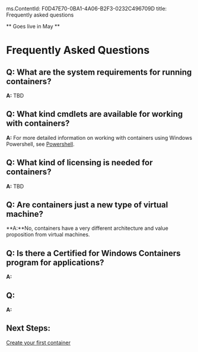 ms.ContentId: F0D47E70-0BA1-4A06-B2F3-0232C496709D
title: Frequently asked questions

** Goes live in May **

# Frequently Asked Questions

## Q: What are the system requirements for running containers?
**A:** TBD

## Q: What kind cmdlets are available for working with containers?
**A:** For more detailed information on working with containers using Windows Powershell, see [Powershell](..\..\api\powershell\powershell.md).


## Q: What kind of licensing is needed for containers?
**A:** TBD

## Q: Are containers just a new type of virtual machine? ##
**A:**No, containers have a very different architecture and value proposition from virtual machines. 

## Q: Is there a Certified for Windows Containers program for applications? ##
**A:**



## Q:  ##
**A:**


## Next Steps:
[Create your first container](..\quick_start\hello_world.md)